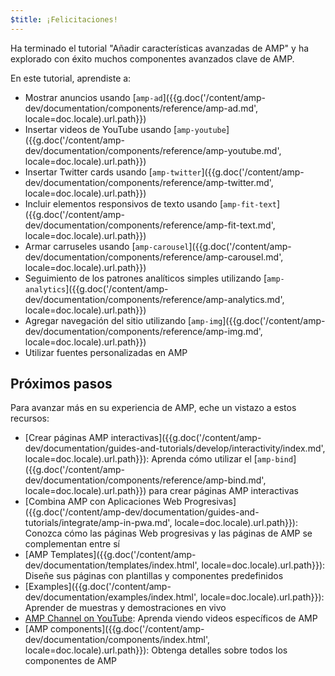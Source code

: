 ```yaml
---
$title: ¡Felicitaciones!
---
```


Ha terminado el tutorial "Añadir características avanzadas de AMP" y ha explorado con éxito muchos componentes avanzados clave de AMP.

En este tutorial, aprendiste a:

- Mostrar anuncios usando [`amp-ad`]({{g.doc('/content/amp-dev/documentation/components/reference/amp-ad.md', locale=doc.locale).url.path}})
- Insertar videos de YouTube usando [`amp-youtube`]({{g.doc('/content/amp-dev/documentation/components/reference/amp-youtube.md', locale=doc.locale).url.path}})
- Insertar Twitter cards usando [`amp-twitter`]({{g.doc('/content/amp-dev/documentation/components/reference/amp-twitter.md', locale=doc.locale).url.path}})
- Incluir elementos responsivos de texto usando [`amp-fit-text`]({{g.doc('/content/amp-dev/documentation/components/reference/amp-fit-text.md', locale=doc.locale).url.path}})
- Armar carruseles usando [`amp-carousel`]({{g.doc('/content/amp-dev/documentation/components/reference/amp-carousel.md', locale=doc.locale).url.path}})
- Seguimiento de los patrones analíticos simples utilizando [`amp-analytics`]({{g.doc('/content/amp-dev/documentation/components/reference/amp-analytics.md', locale=doc.locale).url.path}})
- Agregar navegación del sitio utilizando [`amp-img`]({{g.doc('/content/amp-dev/documentation/components/reference/amp-img.md', locale=doc.locale).url.path}})
- Utilizar fuentes personalizadas en AMP

## Próximos pasos

Para avanzar más en su experiencia de AMP, eche un vistazo a estos recursos:

- [Crear páginas AMP interactivas]({{g.doc('/content/amp-dev/documentation/guides-and-tutorials/develop/interactivity/index.md', locale=doc.locale).url.path}}): Aprenda cómo utilizar el [`amp-bind`]({{g.doc('/content/amp-dev/documentation/components/reference/amp-bind.md', locale=doc.locale).url.path}}) para crear páginas AMP interactivas
- [Combina AMP con Aplicaciones Web Progresivas]({{g.doc('/content/amp-dev/documentation/guides-and-tutorials/integrate/amp-in-pwa.md', locale=doc.locale).url.path}}): Conozca cómo las páginas Web progresivas y las páginas de AMP se complementan entre sí
- [AMP Templates]({{g.doc('/content/amp-dev/documentation/templates/index.html', locale=doc.locale).url.path}}): Diseñe sus páginas con plantillas y componentes predefinidos
- [Examples]({{g.doc('/content/amp-dev/documentation/examples/index.html', locale=doc.locale).url.path}}): Aprender de muestras y demostraciones en vivo
- [AMP Channel on YouTube](https://www.youtube.com/channel/UCXPBsjgKKG2HqsKBhWA4uQw): Aprenda viendo videos específicos de AMP
- [AMP components]({{g.doc('/content/amp-dev/documentation/components/index.html', locale=doc.locale).url.path}}): Obtenga detalles sobre todos los componentes de AMP
